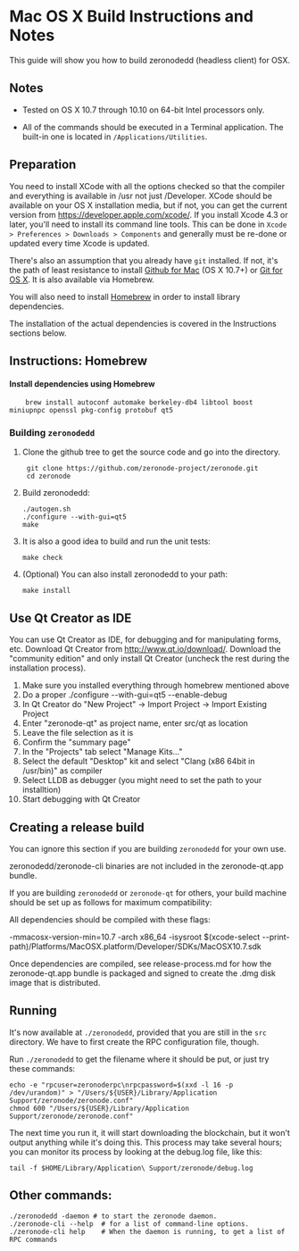 Mac OS X Build Instructions and Notes
====================================
This guide will show you how to build zeronodedd (headless client) for OSX.

Notes
-----

* Tested on OS X 10.7 through 10.10 on 64-bit Intel processors only.

* All of the commands should be executed in a Terminal application. The
built-in one is located in `/Applications/Utilities`.

Preparation
-----------

You need to install XCode with all the options checked so that the compiler
and everything is available in /usr not just /Developer. XCode should be
available on your OS X installation media, but if not, you can get the
current version from https://developer.apple.com/xcode/. If you install
Xcode 4.3 or later, you'll need to install its command line tools. This can
be done in `Xcode > Preferences > Downloads > Components` and generally must
be re-done or updated every time Xcode is updated.

There's also an assumption that you already have `git` installed. If
not, it's the path of least resistance to install [Github for Mac](https://mac.github.com/)
(OS X 10.7+) or
[Git for OS X](https://code.google.com/p/git-osx-installer/). It is also
available via Homebrew.

You will also need to install [Homebrew](http://brew.sh) in order to install library
dependencies.

The installation of the actual dependencies is covered in the Instructions
sections below.

Instructions: Homebrew
----------------------

#### Install dependencies using Homebrew

        brew install autoconf automake berkeley-db4 libtool boost miniupnpc openssl pkg-config protobuf qt5

### Building `zeronodedd`

1. Clone the github tree to get the source code and go into the directory.

        git clone https://github.com/zeronode-project/zeronode.git
        cd zeronode

2.  Build zeronodedd:

        ./autogen.sh
        ./configure --with-gui=qt5
        make

3.  It is also a good idea to build and run the unit tests:

        make check

4.  (Optional) You can also install zeronodedd to your path:

        make install

Use Qt Creator as IDE
------------------------
You can use Qt Creator as IDE, for debugging and for manipulating forms, etc.
Download Qt Creator from http://www.qt.io/download/. Download the "community edition" and only install Qt Creator (uncheck the rest during the installation process).

1. Make sure you installed everything through homebrew mentioned above
2. Do a proper ./configure --with-gui=qt5 --enable-debug
3. In Qt Creator do "New Project" -> Import Project -> Import Existing Project
4. Enter "zeronode-qt" as project name, enter src/qt as location
5. Leave the file selection as it is
6. Confirm the "summary page"
7. In the "Projects" tab select "Manage Kits..."
8. Select the default "Desktop" kit and select "Clang (x86 64bit in /usr/bin)" as compiler
9. Select LLDB as debugger (you might need to set the path to your installtion)
10. Start debugging with Qt Creator

Creating a release build
------------------------
You can ignore this section if you are building `zeronodedd` for your own use.

zeronodedd/zeronode-cli binaries are not included in the zeronode-qt.app bundle.

If you are building `zeronodedd` or `zeronode-qt` for others, your build machine should be set up
as follows for maximum compatibility:

All dependencies should be compiled with these flags:

 -mmacosx-version-min=10.7
 -arch x86_64
 -isysroot $(xcode-select --print-path)/Platforms/MacOSX.platform/Developer/SDKs/MacOSX10.7.sdk

Once dependencies are compiled, see release-process.md for how the zeronode-qt.app
bundle is packaged and signed to create the .dmg disk image that is distributed.

Running
-------

It's now available at `./zeronodedd`, provided that you are still in the `src`
directory. We have to first create the RPC configuration file, though.

Run `./zeronodedd` to get the filename where it should be put, or just try these
commands:

    echo -e "rpcuser=zeronoderpc\nrpcpassword=$(xxd -l 16 -p /dev/urandom)" > "/Users/${USER}/Library/Application Support/zeronode/zeronode.conf"
    chmod 600 "/Users/${USER}/Library/Application Support/zeronode/zeronode.conf"

The next time you run it, it will start downloading the blockchain, but it won't
output anything while it's doing this. This process may take several hours;
you can monitor its process by looking at the debug.log file, like this:

    tail -f $HOME/Library/Application\ Support/zeronode/debug.log

Other commands:
-------

    ./zeronodedd -daemon # to start the zeronode daemon.
    ./zeronode-cli --help  # for a list of command-line options.
    ./zeronode-cli help    # When the daemon is running, to get a list of RPC commands
